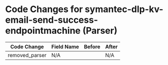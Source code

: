# Code Changes for symantec-dlp-kv-email-send-success-endpointmachine (Parser)

| Code Change | Field Name | Before | After |
|-------------|------------|--------|-------|
| removed_parser | N/A |  | N/A |